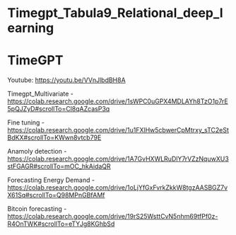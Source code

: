 # Timegpt_Tabula9_Relational_deep_learning

# TimeGPT

Youtube: https://youtu.be/VVnJlbdBH8A 

Timegpt_Multivariate - https://colab.research.google.com/drive/1sWPC0uGPX4MDLAYh8TzO1p7rE5pQJZyD#scrollTo=Cl8qAZcasP3q

Fine tuning - https://colab.research.google.com/drive/1u1FXlHw5cbwerCpMtrxy_sTC2eStBdKX#scrollTo=KWwn8vtcb79E

Anamoly detection - https://colab.research.google.com/drive/1A7GvHXWLRuDlY7rVZzNquwXU3stFGAGR#scrollTo=mOC_hkAidaQR

Forecasting Energy Demand - https://colab.research.google.com/drive/1oLjYfGxFvrkZkkW8tgzAASBGZ7vX61Sq#scrollTo=Q98MPnGBfAMf

Bitcoin forecasting - https://colab.research.google.com/drive/19rS25WsttCvN5nhm69tfPf0z-R4OnTWK#scrollTo=eTYJg8KGhbSd
